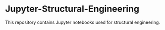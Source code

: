 # Jupyter-Structural-Engineering

This repository contains Jupyter notebooks used for structural engineering.